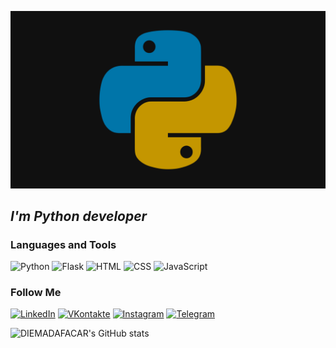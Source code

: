[![Header](https://github.com/DIEMADAFACAR/DIEMADAFACAR/blob/main/assets/Python.png)](https://github.com/DIEMADAFACAR)

## _**I'm Python developer**_

### Languages and Tools
![Python](https://img.shields.io/badge/-python-090909?style=for-the-badge&logo=python&logocolor=123484)
![Flask](https://img.shields.io/badge/-flask-090909?style=for-the-badge&logo=flask&logocolor=F8C525)
![HTML](https://img.shields.io/badge/-html-090909?style=for-the-badge&logo=html&logocolor=123484)
![CSS](https://img.shields.io/badge/-css-090909?style=for-the-badge&logo=css&logocolor=123484)
![JavaScript](https://img.shields.io/badge/-JS-090909?style=for-the-badge&logo=JS&logocolor=123484)


### Follow Me
[![LinkedIn](https://img.shields.io/badge/-linkedin-090909?style=for-the-badge&logo=linkedin&logocolor=123484)](https://www.linkedin.com/in/artem-getashvili-76ba28234)
[![VKontakte](https://img.shields.io/badge/-VK-090909?style=for-the-badge&logo=VK&logocolor=F8C525)](https://vk.com/artik1098)
[![Instagram](https://img.shields.io/badge/-instagram-090909?style=for-the-badge&logo=instagram&logocolor=567990)](https://www.instagram.com/howtoartyom/)
[![Telegram](https://img.shields.io/badge/-Telegram-090909?style=for-the-badge&logo=Telegram&logocolor=47C5FB)](https://t.me/howtoartyom)

![DIEMADAFACAR's GitHub stats](https://github-readme-stats.vercel.app/api?username=DIEMADAFACAR&show_icons=true&theme=synthwave)
